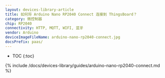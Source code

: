```yaml
---
layout: devices-library-article
title: 如何将 Arduino Nano RP2040 Connect 连接到 ThingsBoard？
category: 微控制器
chip: RP2040
connectivity: HTTP, MQTT, WIFI, 蓝牙
vendor: Arduino
deviceImageFileName: arduino-nano-rp2040-connect.jpg
docsPrefix: paas/
---
```


* TOC
{:toc}

{% include /docs/devices-library/guides/arduino-nano-rp2040-connect.md %}